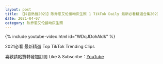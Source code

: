 ```yaml
---
layout: post
title: 【抖音熱搜2021】陈乔恩艾伦接吻庆生照 1 TikTok Daily 最新必看精選合集2021 04 07
date: 2021-04-07
category: 陈乔恩艾伦接吻庆生照
---
```


{% include youtube-video.html id="WDqJDohAldk" %}

2021必看 最新精選 Top TikTok Trending Clips

喜歡請點贊轉發加訂閱 Like & Subscribe：[YouTube](https://www.youtube.com/channel/UCAoR7VcanIPd04uEq_GIylA/videos)

